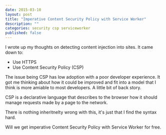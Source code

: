 ```yaml
---
date: 2015-03-10
layout: post
title: "Imperative Content Security Policy with Service Worker"
description: ""
categories: security csp serviceworker
published: false
---
```


I wrote up my thoughts on detecting content injection into sites.  It came down to:

* Use HTTPS
* Use Content Security Policy (CSP)

The issue being CSP has low adoption with a poor developer experience.  It got me thinking about how it could be improved and fit into a model that I think is more amiable to most developers.  A little bit of back story.

CSP is a declarative language that describes to the browser how it should manage requests made by a page to the network.

There is nothing inheritnelty wrong with this, it's just that I find the syntax hard.

Will we get imperative Content Security Policy with Service Worker for free.  